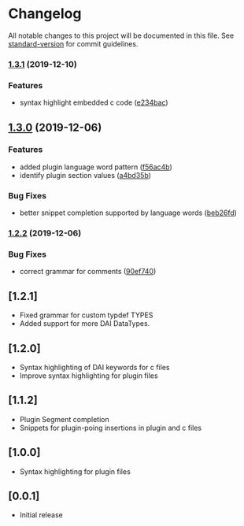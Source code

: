 # Changelog

All notable changes to this project will be documented in this file. See [standard-version](https://github.com/conventional-changelog/standard-version) for commit guidelines.

### [1.3.1](https://github.com/vivekvjn/dai-plugin/compare/v1.3.0...v1.3.1) (2019-12-10)


### Features

* syntax highlight embedded c code ([e234bac](https://github.com/vivekvjn/dai-plugin/commit/e234bac89495be9bbf5edaf918ea5ad2388be499))

## [1.3.0](https://github.com/vivekvjn/dai-plugin/compare/v1.2.2...v1.3.0) (2019-12-06)


### Features

* added plugin language word pattern ([f56ac4b](https://github.com/vivekvjn/dai-plugin/commit/f56ac4b58f07f1ef7cfa82ddc16c23bded2f1b0a))
* identify plugin section values ([a4bd35b](https://github.com/vivekvjn/dai-plugin/commit/a4bd35bce65e32ce698a272a36f7e223c89e2a59))


### Bug Fixes

* better snippet completion supported by language words ([beb26fd](https://github.com/vivekvjn/dai-plugin/commit/beb26fd462340ee69fba714cd155cd98ebe48e76))

### [1.2.2](https://github.com/vivekvjn/dai-plugin/compare/v1.2.1...v1.2.2) (2019-12-06)


### Bug Fixes

* correct grammar for comments ([90ef740](https://github.com/vivekvjn/dai-plugin/commit/90ef740cab9010d0d7504abee337380e400f1b38))

## [1.2.1]

- Fixed grammar for custom typdef TYPES
- Added support for more DAI DataTypes.

## [1.2.0]

- Syntax highlighting of DAI keywords for c files
- Improve syntax highlighting for plugin files

## [1.1.2]

- Plugin Segment completion
- Snippets for plugin-poing insertions in plugin and c files

## [1.0.0]

- Syntax highlighting for plugin files

## [0.0.1]

- Initial release
